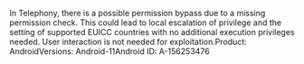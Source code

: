 In Telephony, there is a possible permission bypass due to a missing permission check. This could lead to local escalation of privilege and the setting of supported EUICC countries with no additional execution privileges needed. User interaction is not needed for exploitation.Product: AndroidVersions: Android-11Android ID: A-156253476